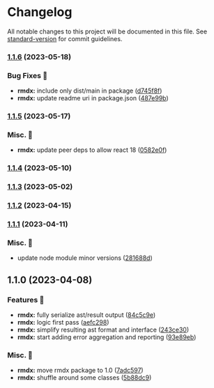 # Changelog

All notable changes to this project will be documented in this file. See [standard-version](https://github.com/conventional-changelog/standard-version) for commit guidelines.

### [1.1.6](https://github.com/carbon-design-system/carbon-platform/compare/@carbon-platform/rmdx@1.1.5...@carbon-platform/rmdx@1.1.6) (2023-05-18)


### Bug Fixes 🐛

* **rmdx:** include only dist/main in package ([d745f8f](https://github.com/carbon-design-system/carbon-platform/commit/d745f8f4211a955558f93f3806e403a852447585))
* **rmdx:** update readme uri in package.json ([487e99b](https://github.com/carbon-design-system/carbon-platform/commit/487e99bb947d04c77cd4cbf1558e5307f55d146d))

### [1.1.5](https://github.com/carbon-design-system/carbon-platform/compare/@carbon-platform/rmdx@1.1.4...@carbon-platform/rmdx@1.1.5) (2023-05-17)


### Misc. 🔮

* **rmdx:** update peer deps to allow react 18 ([0582e0f](https://github.com/carbon-design-system/carbon-platform/commit/0582e0f1135955bc3fa2e0b11f7b7da55db0e89b))

### [1.1.4](https://github.com/carbon-design-system/carbon-platform/compare/@carbon-platform/rmdx@1.1.3...@carbon-platform/rmdx@1.1.4) (2023-05-10)

### [1.1.3](https://github.com/carbon-design-system/carbon-platform/compare/@carbon-platform/rmdx@1.1.2...@carbon-platform/rmdx@1.1.3) (2023-05-02)

### [1.1.2](https://github.com/carbon-design-system/carbon-platform/compare/@carbon-platform/rmdx@1.1.1...@carbon-platform/rmdx@1.1.2) (2023-04-15)

### [1.1.1](https://github.com/carbon-design-system/carbon-platform/compare/@carbon-platform/rmdx@1.1.0...@carbon-platform/rmdx@1.1.1) (2023-04-11)


### Misc. 🔮

* update node module minor versions ([281688d](https://github.com/carbon-design-system/carbon-platform/commit/281688deeefd949e78df6d9f903a6b8092ebd947))

## 1.1.0 (2023-04-08)


### Features 🌟

* **rmdx:** fully serialize ast/result output ([84c5c9e](https://github.com/carbon-design-system/carbon-platform/commit/84c5c9e4734b0c7cfba8b28f8aaec68853ea1926))
* **rmdx:** logic first pass ([aefc298](https://github.com/carbon-design-system/carbon-platform/commit/aefc29878d8d6bfe7a998a8ea11953629abb92f3))
* **rmdx:** simplify resulting ast format and interface ([243ce30](https://github.com/carbon-design-system/carbon-platform/commit/243ce301e2d0cac8c0d5c945df36f191a3bb0529))
* **rmdx:** start adding error aggregation and reporting ([93e89eb](https://github.com/carbon-design-system/carbon-platform/commit/93e89ebc7c37a2bcd7af3122848e387630776112))


### Misc. 🔮

* **rmdx:** move rmdx package to 1.0 ([7adc597](https://github.com/carbon-design-system/carbon-platform/commit/7adc5978a23a20a866e94e72afab9d6cdb3e9d67))
* **rmdx:** shuffle around some classes ([5b88dc9](https://github.com/carbon-design-system/carbon-platform/commit/5b88dc9483c88f20267db0e624f5e010f86cab69))

